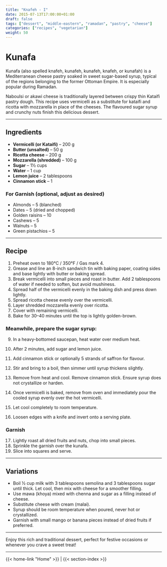 ```yaml
---
title: "Knafeh - I"
date: 2015-07-13T17:00:00+01:00
draft: false
tags: ["dessert", "middle-eastern", "ramadan", "pastry", "cheese"]
categories: ["recipes", "vegetarian"]
weight: 50
---
```


# Kunafa

Kunafa (also spelled knafeh, kunafeh, kunafeh, knafeh, or kunafah) is a Mediterranean cheese pastry soaked in sweet sugar-based syrup, typical of the regions belonging to the former Ottoman Empire. It is especially popular during Ramadan.

Naboulsi or akawi cheese is traditionally layered between crispy thin Kataifi pastry dough. This recipe uses vermicelli as a substitute for kataifi and ricotta with mozzarella in place of the cheeses. The flavoured sugar syrup and crunchy nuts finish this delicious dessert.

---

## Ingredients

- **Vermicelli (or Kataifi)** – 200 g  
- **Butter (unsalted)** – 50 g  
- **Ricotta cheese** – 200 g  
- **Mozzarella (shredded)** – 100 g  
- **Sugar** – 1½ cups  
- **Water** – 1 cup  
- **Lemon juice** – 2 tablespoons  
- **Cinnamon stick** – 1  

### For Garnish (optional, adjust as desired)  
- Almonds – 5 (blanched)  
- Dates – 5 (dried and chopped)  
- Golden raisins – 10  
- Cashews – 5  
- Walnuts – 5  
- Green pistachios – 5  

---

## Recipe

1. Preheat oven to 180°C / 350°F / Gas mark 4.  
2. Grease and line an 8-inch sandwich tin with baking paper, coating sides and base lightly with butter or baking spread.  
3. Break vermicelli into small pieces and roast in butter. Add 2 tablespoons of water if needed to soften, but avoid mushiness.  
4. Spread half of the vermicelli evenly in the baking dish and press down lightly.  
5. Spread ricotta cheese evenly over the vermicelli.  
6. Layer shredded mozzarella evenly over ricotta.  
7. Cover with remaining vermicelli.  
8. Bake for 30–40 minutes until the top is lightly golden-brown.  

### Meanwhile, prepare the sugar syrup:  
9. In a heavy-bottomed saucepan, heat water over medium heat.  
10. After 2 minutes, add sugar and lemon juice.  
11. Add cinnamon stick or optionally 5 strands of saffron for flavour.  
12. Stir and bring to a boil, then simmer until syrup thickens slightly.  
13. Remove from heat and cool. Remove cinnamon stick. Ensure syrup does not crystallize or harden.  

14. Once vermicelli is baked, remove from oven and immediately pour the cooled syrup evenly over the hot vermicelli.  
15. Let cool completely to room temperature.  
16. Loosen edges with a knife and invert onto a serving plate.  

### Garnish  
17. Lightly roast all dried fruits and nuts, chop into small pieces.  
18. Sprinkle the garnish over the kunafa.  
19. Slice into squares and serve.

---

## Variations

- Boil ½ cup milk with 3 tablespoons semolina and 3 tablespoons sugar until thick. Let cool, then mix with cheese for a smoother filling.  
- Use mawa (khoya) mixed with chenna and sugar as a filling instead of cheese.  
- Substitute cheese with cream (malai).  
- Syrup should be room temperature when poured, never hot or crystallized.  
- Garnish with small mango or banana pieces instead of dried fruits if preferred.

---

Enjoy this rich and traditional dessert, perfect for festive occasions or whenever you crave a sweet treat!

---
{{< home-link "Home" >}} | {{< section-index >}}